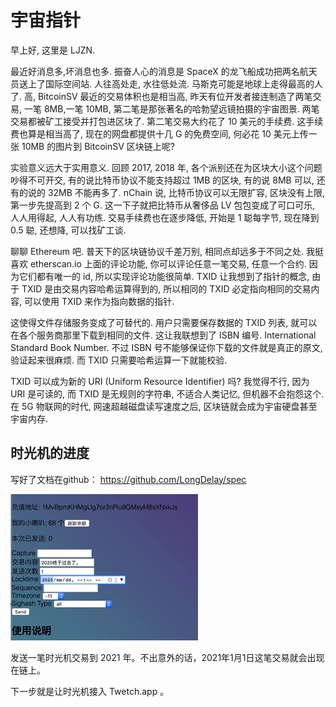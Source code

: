 # 宇宙指针

早上好, 这里是 LJZN.

最近好消息多,坏消息也多. 振奋人心的消息是 SpaceX 的龙飞船成功把两名航天员送上了国际空间站. 人往高处走, 水往低处流. 马斯克可能是地球上走得最高的人了. 高, BitcoinSV 最近的交易体积也是相当高, 昨天有位开发者接连制造了两笔交易, 一笔 8MB,一笔 10MB, 第二笔是那张著名的哈勃望远镜拍摄的宇宙图景. 两笔交易都被矿工接受并打包进区块了. 第二笔交易大约花了 10 美元的手续费. 这手续费也算是相当高了, 现在的网盘都提供十几 G 的免费空间, 何必花 10 美元上传一张 10MB 的图片到 BitcoinSV 区块链上呢?

实验意义远大于实用意义. 回顾 2017, 2018 年, 各个派别还在为区块大小这个问题吵得不可开交, 有的说比特币协议不能支持超过 1MB 的区块, 有的说 8MB 可以, 还有的说的 32MB 不能再多了. nChain 说, 比特币协议可以无限扩容, 区块没有上限, 第一步先提高到 2 个 G. 这一下子就把比特币从奢侈品 LV 包包变成了可口可乐, 人人用得起, 人人有功练. 交易手续费也在逐步降低, 开始是 1 聪每字节, 现在降到 0.5 聪, 还想降, 可以找矿工谈.

聊聊 Ethereum 吧. 普天下的区块链协议千差万别, 相同点却远多于不同之处. 我挺喜欢 etherscan.io 上面的评论功能, 你可以评论任意一笔交易, 任意一个合约. 因为它们都有唯一的 id, 所以实现评论功能很简单. TXID 让我想到了指针的概念, 由于 TXID 是由交易内容哈希运算得到的, 所以相同的 TXID 必定指向相同的交易内容, 可以使用 TXID 来作为指向数据的指针.

这使得文件存储服务变成了可替代的. 用户只需要保存数据的 TXID 列表, 就可以在各个服务商那里下载到相同的文件. 这让我联想到了 ISBN 编号. International Standard Book Number. 不过 ISBN 号不能够保证你下载的文件就是真正的原文, 验证起来很麻烦. 而 TXID 只需要哈希运算一下就能校验.

TXID 可以成为新的 URI (Uniform Resource Identifier) 吗? 我觉得不行, 因为 URI 是可读的, 而 TXID 是无规则的字符串, 不适合人类记忆, 但机器不会抱怨这个. 在 5G 物联网的时代, 网速超越磁盘读写速度之后, 区块链就会成为宇宙硬盘甚至宇宙内存.

## 时光机的进度

写好了文档在github： https://github.com/LongDelay/spec

![简陋的时光机](./images/longdelay.gif)

发送一笔时光机交易到 2021 年。不出意外的话，2021年1月1日这笔交易就会出现在链上。

下一步就是让时光机接入 Twetch.app 。